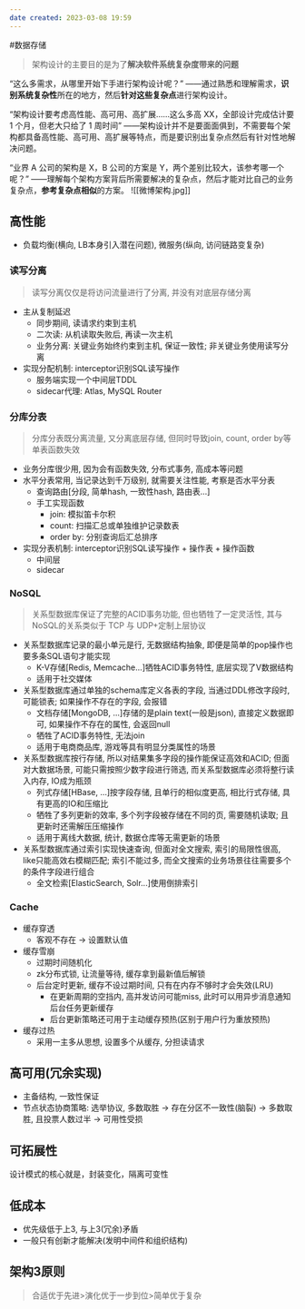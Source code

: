 ```yaml
---
date created: 2023-03-08 19:59
---
```

#数据存储 

> 架构设计的主要目的是为了**解决软件系统复杂度带来的问题**

“这么多需求，从哪里开始下手进行架构设计呢？”
——通过熟悉和理解需求，**识别系统复杂性**所在的地方，然后**针对这些复杂点**进行架构设计。

“架构设计要考虑高性能、高可用、高扩展……这么多高 XX，全部设计完成估计要 1 个月，但老大只给了 1 周时间”
——架构设计并不是要面面俱到，不需要每个架构都具备高性能、高可用、高扩展等特点，而是要识别出复杂点然后有针对性地解决问题。

“业界 A 公司的架构是 X，B 公司的方案是 Y，两个差别比较大，该参考哪一个呢？”
——理解每个架构方案背后所需要解决的复杂点，然后才能对比自己的业务复杂点，**参考复杂点相似**的方案。
![[微博架构.jpg]]

## 高性能

- 负载均衡(横向, LB本身引入潜在问题), 微服务(纵向, 访问链路变复杂)

### 读写分离

> 读写分离仅仅是将访问流量进行了分离, 并没有对底层存储分离

- 主从复制延迟
  - 同步期间, 读请求约束到主机
  - 二次读: 从机读取失败后, 再读一次主机
  - 业务分离: 关键业务始终约束到主机, 保证一致性; 非关键业务使用读写分离
- 实现分配机制: interceptor识别SQL读写操作
  - 服务端实现一个中间层TDDL
  - sidecar代理: Atlas, MySQL Router

### 分库分表

> 分库分表既分离流量, 又分离底层存储, 但同时导致join, count, order by等单表函数失效

- 业务分库很少用, 因为会有函数失效, 分布式事务, 高成本等问题
- 水平分表常用, 当记录达到千万级别, 就需要关注性能, 考察是否水平分表
  - 查询路由[分段, 简单hash, 一致性hash, 路由表...]
  - 手工实现函数
    - join: 模拟笛卡尔积
    - count: 扫描汇总或单独维护记录数表
    - order by: 分别查询后汇总排序
- 实现分表机制: interceptor识别SQL读写操作 + 操作表 + 操作函数
  - 中间层
  - sidecar

### NoSQL

> 关系型数据库保证了完整的ACID事务功能, 但也牺牲了一定灵活性, 其与NoSQL的关系类似于 TCP 与 UDP+定制上层协议

- 关系型数据库记录的最小单元是行, 无数据结构抽象, 即便是简单的pop操作也要多条SQL语句才能实现
  - K-V存储[Redis, Memcache...]牺牲ACID事务特性, 底层实现了V数据结构
  - 适用于社交媒体
- 关系型数据库通过单独的schema库定义各表的字段, 当通过DDL修改字段时, 可能锁表; 如果操作不存在的字段, 会报错
  - 文档存储[MongoDB, ...]存储的是plain text(一般是json), 直接定义数据即可, 如果操作不存在的属性, 会返回null
  - 牺牲了ACID事务特性, 无法join
  - 适用于电商商品库, 游戏等具有明显分类属性的场景
- 关系型数据库按行存储, 所以对结果集多字段的操作能保证高效和ACID; 但面对大数据场景, 可能只需按照少数字段进行筛选, 而关系型数据库必须将整行读入内存, IO成为瓶颈
  - 列式存储[HBase, ...]按字段存储, 且单行的相似度更高, 相比行式存储, 具有更高的IO和压缩比
  - 牺牲了多列更新的效率, 多个列字段被存储在不同的页, 需要随机读取; 且更新时还需解压压缩操作
  - 适用于离线大数据, 统计, 数据仓库等无需更新的场景
- 关系型数据库通过索引实现快速查询, 但面对全文搜索, 索引的局限性很高, like只能高效右模糊匹配; 索引不能过多, 而全文搜索的业务场景往往需要多个的条件字段进行组合
  - 全文检索[ElasticSearch, Solr...]使用倒排索引

### Cache

- 缓存穿透
  - 客观不存在 -> 设置默认值
- 缓存雪崩
  - 过期时间随机化
  - zk分布式锁, 让流量等待, 缓存拿到最新值后解锁
  - 后台定时更新, 缓存不设过期时间, 只有在内存不够时才会失效(LRU)
    - 在更新周期的空挡内, 高并发访问可能miss, 此时可以用异步消息通知后台任务更新缓存
    - 后台更新策略还可用于主动缓存预热(区别于用户行为重放预热)
- 缓存过热
  - 采用一主多从思想, 设置多个从缓存, 分担读请求

## 高可用(冗余实现)

- 主备结构, 一致性保证
- 节点状态协商策略: 选举协议, 多数取胜 -> 存在分区不一致性(脑裂) -> 多数取胜, 且投票人数过半 -> 可用性受损

## 可拓展性

设计模式的核心就是，封装变化，隔离可变性

## 低成本

- 优先级低于上3, 与上3(冗余)矛盾
- 一般只有创新才能解决(发明中间件和组织结构)

## 架构3原则

> 合适优于先进>演化优于一步到位>简单优于复杂
